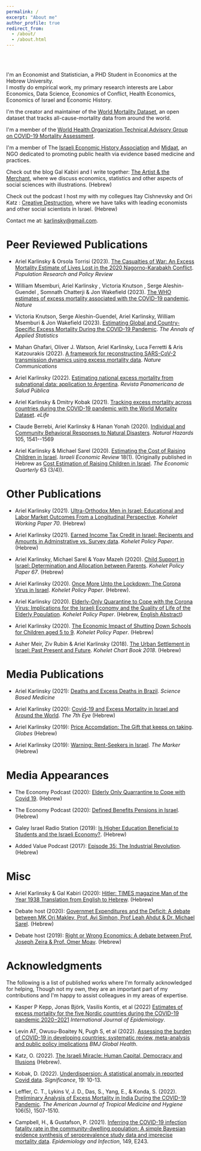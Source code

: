 ```yaml
---
permalink: /
excerpt: "About me"
author_profile: true
redirect_from: 
  - /about/
  - /about.html
---
```


<br/><br/>

I'm an Economist and Statistician, a PHD Student in Economics at the Hebrew University. <br/> I mostly do empirical work, my primary research interests are Labor Economics, Data Science, Economics of Conflict, Health Economics, Economics of Israel and Economic History.

I'm the creator and maintainer of the [World Mortality Dataset](https://github.com/akarlinsky/world_mortality), an open dataset that tracks all-cause-mortality data from around the world.

I'm a member of the [World Health Organization Technical Advisory Group on COVID-19 Mortality Assessment](https://www.who.int/data/technical-advisory-group/covid-19--mortality-assessment/membership).

I'm a member of The [Israeli Economic History Association](http://www.eha-israel.org/) and [Midaat](http://midaat.org.il/), an NGO dedicated to promoting public health via evidence based medicine and practices.

Check out the blog Gal Kabiri and I write together: [The Artist & the Merchant](https://www.artistandmerchant.com/), where we discuss economics, statistics and other aspects of social sciences with illustrations. (Hebrew)

Check out the podcast I host my with my collegues Itay Cishnevsky and Ori Katz : [Creative Destruction](http://heres.podbean.com/), where we have talks with leading economists and other social scientists in Israel. (Hebrew)

Contact me at: [karlinsky\@gmail.com](karlinsky@gmail.com).

# Peer Reviewed Publications

-   Ariel Karlinsky & Orsola Torrisi (2023). [The Casualties of War: An Excess Mortality Estimate of Lives Lost in the 2020 Nagorno-Karabakh Conflict](https://doi.org/10.1007/s11113-023-09790-2). *Population Research and Policy Review*

-   William Msemburi, Ariel Karlinsky , Victoria Knutson , Serge Aleshin-Guendel , Somnath Chatterji & Jon Wakefield (2023). [The WHO estimates of excess mortality associated with the COVID-19 pandemic](https://doi.org/10.1038/s41586-022-05522-2). *Nature*

-   Victoria Knutson, Serge Aleshin-Guendel, Ariel Karlinsky, William Msemburi & Jon Wakefield (2023). [Estimating Global and Country-Specific Excess Mortality During the COVID-19 Pandemic](https://doi.org/10.1214/22-AOAS1673). *The Annals of Applied Statistics*

-   Mahan Ghafari, Oliver J. Watson, Ariel Karlinsky, Luca Ferretti & Aris Katzourakis (2022). [A framework for reconstructing SARS-CoV-2 transmission dynamics using excess mortality data](https://doi.org/10.1038/s41467-022-30711-y). *Nature Communications*

-   Ariel Karlinsky (2022). [Estimating national excess mortality from subnational data: application to Argentina](https://doi.org/10.26633%2FRPSP.2022.19). *Revista Panamericana de Salud Pública*

-   Ariel Karlinsky & Dmitry Kobak (2021). [Tracking excess mortality across countries during the COVID-19 pandemic with the World Mortality Dataset](https://doi.org/10.7554/eLife.69336). *eLife*

-   Claude Berrebi, Ariel Karlinsky & Hanan Yonah (2020). [Individual and Community Behavioral Responses to Natural Disasters](https://doi.org/10.1007/s11069-020-04365-2). *Natural Hazards* 105, 1541--1569

-   Ariel Karlinsky & Michael Sarel (2020). [Estimating the Cost of Raising Children in Israel](https://www.boi.org.il/en/Research/Periodicals/Documents/iser%20Vol%2018%20No%201/8-KarlinskySarel-P91-137%20%28002%29.pdf). *Israeli Economic Review* 18(1). (Originally published in Hebrew as [Cost Estimation of Raising Children in Israel](https://ieca.org.il/wp-content/uploads/2020/02/03Rivon2019Nos3and4.pdf#page=103). *The Economic Quarterly* 63 (3/4)).

# Other Publications

-   Ariel Karlinsky (2021). [Ultra-Orthodox Men in Israel: Educational and Labor Market Outcomes From a Longitudinal Perspective](https://kohelet.org.il/wp-content/uploads/2021/03/KPF0119_EduEmpEarn_H_txt70.pdf). *Kohelet Working Paper 70*. (Hebrew)

-   Ariel Karlinsky (2021). [Earned Income Tax Credit in Israel: Recipents and Amounts in Adminstrative vs. Survey data](https://kohelet.org.il/wp-content/uploads/2021/03/%D7%9E%D7%A1-%D7%94%D7%9B%D7%A0%D7%A1%D7%94-%D7%A9%D7%9C%D7%99%D7%9C%D7%99-%D7%91%D7%99%D7%A9%D7%A8%D7%90%D7%9C.pdf). *Kohelet Policy Paper*. (Hebrew)

-   Ariel Karlinsky, Michael Sarel & Yoav Mazeh (2020). [Child Support in Israel: Determination and Allocation between Parents](https://kohelet.org.il/wp-content/uploads/2020/12/mezonot.policypaper.pdf). *Kohelet Policy Paper 67*. (Hebrew)

-   Ariel Karlinsky (2020). [Once More Unto the Lockdown: The Corona Virus in Israel](https://kohelet.org.il/publication/covid). *Kohelet Policy Paper*. (Hebrew).

-   Ariel Karlinsky (2020). [Elderly-Only Quarantine to Cope with the Corona Virus: Implications for the Israeli Economy and the Quality of Life of the Elderly Population](https://kohelet.org.il/wp-content/uploads/2020/04/%D7%A1%D7%92%D7%A8-%D7%9E%D7%91%D7%95%D7%92%D7%A8%D7%99%D7%9D-%D7%A1%D7%95%D7%A4%D7%99.pdf). *Kohelet Policy Paper*. (Hebrew, [English Abstract](https://bit.ly/3aeYGRT))

-   Ariel Karlinsky (2020). [The Economic Impact of Shutting Down Schools for Children aged 5 to 9](https://kohelet.org.il/wp-content/uploads/2020/04/econ.impact.child_.covid_.pdf). *Kohelet Policy Paper*. (Hebrew)

-   Asher Meir, Ziv Rubin & Ariel Karlinsky (2018). [The Urban Settlement in Israel: Past Present and Future](https://kohelet.org.il/wp-content/uploads/2018/03/economic.chartbook2018.pdf#page=60). *Kohelet Chart Book 2018*. (Hebrew)

# Media Publications

-   Ariel Karlinsky (2021): [Deaths and Excess Deaths in Brazil](https://sciencebasedmedicine.org/deaths-and-excess-deaths-in-brazil/). *Science Based Medicine*

-   Ariel Karlinsky (2020): [Covid-19 and Excess Mortality in Israel and Around the World](https://www.the7eye.org.il/387586). *The 7th Eye* (Hebrew)

-   Ariel Karlinsky (2019): [Price Accomdation: The Gift that keeps on taking](https://www.globes.co.il/news/article.aspx?did=1001311056). *Globes* (Hebrew)

-   Ariel Karlinsky (2019): [Warning: Rent-Seekers in Israel](https://www.themarker.com/news/macro/.premium-1.7644969). *The Marker* (Hebrew)

# Media Appearances

-   The Economy Podcast (2020): [Elderly Only Quarrantine to Cope with Covid 19](https://www.youtube.com/watch?v=D5AvwLFn6pE). (Hebrew)

-   The Economy Podcast (2020): [Defined Benefits Pensions in Israel](https://www.youtube.com/watch?v=qH7MyWhr2lk). (Hebrew)

-   Galey Israel Radio Station (2019): [Is Higher Education Beneficial to Students and the Israeli Economy?](https://www.youtube.com/watch?v=xhxl-dDgDYI). (Hebrew)

-   Added Value Podcast (2017): [Episode 35: The Industrial Revolution](http://www.added-value.co/35/). (Hebrew)

# Misc

-   Ariel Karlinsky & Gal Kabiri (2020): [Hitler: TIMES magazine Man of the Year 1938 Translation from English to Hebrew](https://dannyorbach.com/2020/05/23/%D7%94%D7%99%D7%98%D7%9C%D7%A8-%D7%90%D7%99%D7%A9-%D7%94%D7%A9%D7%A0%D7%94-%D7%A0%D7%91%D7%95%D7%90%D7%94-%D7%A9%D7%94%D7%AA%D7%92%D7%A9%D7%9E%D7%94-%D7%98%D7%95%D7%A8-%D7%90%D7%95%D7%A8%D7%97/). (Hebrew)

-   Debate host (2020): [Governmet Expenditures and the Deficit: A debate between MK Ori Maklev, Prof. Avi Simhon, Prof Leah Ahdut & Dr. Michael Sarel](https://www.youtube.com/watch?v=Ei0BrrVCyHE). (Hebrew)

-   Debate host (2019): [Right or Wrong Economics: A debate between Prof. Joseph Zeira & Prof. Omer Moav](https://www.youtube.com/watch?v=m0dHE_ux-YE). (Hebrew)

# Acknowledgments

The following is a list of published works where I'm formally acknowledged for helping, Though not my own, they are an important part of my contributions and I'm happy to assist colleagues in my areas of expertise.

-   Kasper P Kepp, Jonas Björk, Vasilis Kontis, et al (2022) [Estimates of excess mortality for the five Nordic countries during the COVID-19 pandemic 2020−2021](https://doi.org/10.1093/ije/dyac204) *International Journal of Epidemiology*.

-   Levin AT, Owusu-Boaitey N, Pugh S, et al (2022). [Assessing the burden of COVID-19 in developing countries: systematic review, meta-analysis and public policy implications](10.1136/bmjgh-2022-008477) *BMJ Global Health*.

-   Katz, O. (2022). [The Israeli Miracle: Human Capital, Democracy and Illusions](https://www.kinbooks.co.il/keshef-kachol-lavan.html) (Hebrew).

-   Kobak, D. (2022). [Underdispersion: A statistical anomaly in reported Covid data](https://doi.org/10.1111/1740-9713.01627). *Significance*, 19: 10-13.

-   Leffler, C. T., Lykins V, J. D., Das, S., Yang, E., & Konda, S. (2022). [Preliminary Analysis of Excess Mortality in India During the COVID-19 Pandemic](https://doi.org/10.4269/ajtmh.21-0864). *The American Journal of Tropical Medicine and Hygiene* 106(5), 1507-1510.

-   Campbell, H., & Gustafson, P. (2021). [Inferring the COVID-19 infection fatality rate in the community-dwelling population: A simple Bayesian evidence synthesis of seroprevalence study data and imprecise mortality data](https://doi.org/10.1017/S0950268821002405). *Epidemiology and Infection*, 149, E243.
